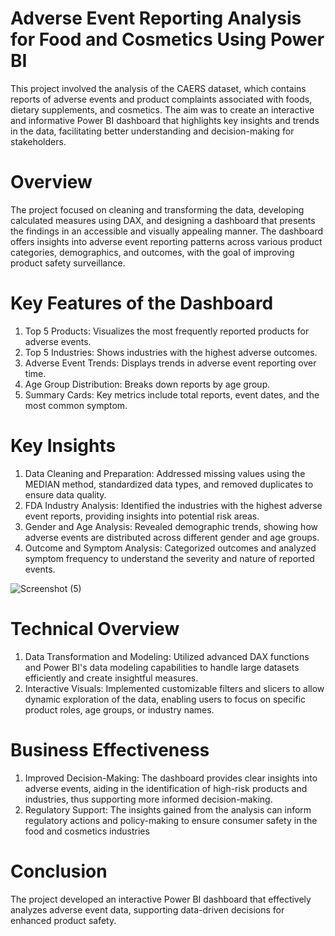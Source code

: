 # Adverse Event Reporting Analysis for Food and Cosmetics Using Power BI

This project involved the analysis of the CAERS dataset, which contains reports of adverse events and product complaints associated with foods, dietary supplements, and cosmetics. The aim was to create an interactive and informative Power BI dashboard that highlights key insights and trends in the data, facilitating better understanding and decision-making for stakeholders.

# Overview 

The project focused on cleaning and transforming the data, developing calculated measures using DAX, and designing a dashboard that presents the findings in an accessible and visually appealing manner. The dashboard offers insights into adverse event reporting patterns across various product categories, demographics, and outcomes, with the goal of improving product safety surveillance.

# Key Features of the Dashboard

1. Top 5 Products: Visualizes the most frequently reported products for adverse events.
2. Top 5 Industries: Shows industries with the highest adverse outcomes.
3. Adverse Event Trends: Displays trends in adverse event reporting over time.
4. Age Group Distribution: Breaks down reports by age group.
5. Summary Cards: Key metrics include total reports, event dates, and the most common symptom.

# Key Insights 

1. Data Cleaning and Preparation: Addressed missing values using the MEDIAN method, standardized data types, and removed duplicates to ensure data quality.
2. FDA Industry Analysis: Identified the industries with the highest adverse event reports, providing insights into potential risk areas.
3. Gender and Age Analysis: Revealed demographic trends, showing how adverse events are distributed across different gender and age groups.
4. Outcome and Symptom Analysis: Categorized outcomes and analyzed symptom frequency to understand the severity and nature of reported events.

![Screenshot (5)](https://github.com/user-attachments/assets/661a7835-d655-4bf0-b2a8-b39cda11d7a3)


# Technical Overview

1. Data Transformation and Modeling: Utilized advanced DAX functions and Power BI's data modeling capabilities to handle large datasets efficiently and create insightful measures.
2. Interactive Visuals: Implemented customizable filters and slicers to allow dynamic exploration of the data, enabling users to focus on specific product roles, age groups, or industry names.

# Business Effectiveness 

1. Improved Decision-Making: The dashboard provides clear insights into adverse events, aiding in the identification of high-risk products and industries, thus supporting more informed decision-making.
2. Regulatory Support: The insights gained from the analysis can inform regulatory actions and policy-making to ensure consumer safety in the food and cosmetics industries

# Conclusion 


The project developed an interactive Power BI dashboard that effectively analyzes adverse event data, supporting data-driven decisions for enhanced product safety.





